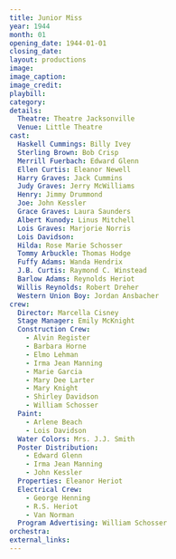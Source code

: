 ```yaml
---
title: Junior Miss
year: 1944
month: 01
opening_date: 1944-01-01
closing_date: 
layout: productions
image:
image_caption:
image_credit:
playbill: 
category: 
details:
  Theatre: Theatre Jacksonville
  Venue: Little Theatre
cast:
  Haskell Cummings: Billy Ivey
  Sterling Brown: Bob Crisp
  Merrill Fuerbach: Edward Glenn
  Ellen Curtis: Eleanor Newell
  Harry Graves: Jack Cummins
  Judy Graves: Jerry McWilliams
  Henry: Jimmy Drummond
  Joe: John Kessler
  Grace Graves: Laura Saunders
  Albert Kunody: Linus Mitchell
  Lois Graves: Marjorie Norris
  Lois Davidson: 
  Hilda: Rose Marie Schosser
  Tommy Arbuckle: Thomas Hodge
  Fuffy Adams: Wanda Hendrix
  J.B. Curtis: Raymond C. Winstead
  Barlow Adams: Reynolds Heriot
  Willis Reynolds: Robert Dreher
  Western Union Boy: Jordan Ansbacher
crew:
  Director: Marcella Cisney
  Stage Manager: Emily McKnight
  Construction Crew:
    - Alvin Register
    - Barbara Horne
    - Elmo Lehman
    - Irma Jean Manning
    - Marie Garcia
    - Mary Dee Larter
    - Mary Knight
    - Shirley Davidson
    - William Schosser
  Paint:
    - Arlene Beach
    - Lois Davidson
  Water Colors: Mrs. J.J. Smith
  Poster Distribution:
    - Edward Glenn
    - Irma Jean Manning
    - John Kessler
  Properties: Eleanor Heriot
  Electrical Crew:
    - George Henning
    - R.S. Heriot
    - Van Norman
  Program Advertising: William Schosser
orchestra:
external_links:
---
```

